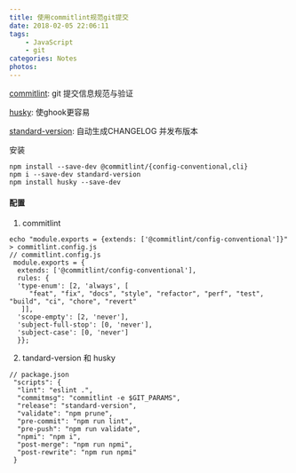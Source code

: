 ```yaml
---
title: 使用commitlint规范git提交
date: 2018-02-05 22:06:11
tags:
    - JavaScript
    - git
categories: Notes
photos:
---
```




[commitlint](http://marionebl.github.io/commitlint/): git 提交信息规范与验证

[husky](https://github.com/typicode/husky/tree/master): 使ghook更容易

[standard-version](https://github.com/conventional-changelog/standard-version): 自动生成CHANGELOG 并发布版本



安装

```
npm install --save-dev @commitlint/{config-conventional,cli}
npm i --save-dev standard-version
npm install husky --save-dev
```

#### 配置

1. commitlint

```
echo "module.exports = {extends: ['@commitlint/config-conventional']}" > commitlint.config.js
// commitlint.config.js
 module.exports = {
  extends: ['@commitlint/config-conventional'],
  rules: {
  'type-enum': [2, 'always', [
     "feat", "fix", "docs", "style", "refactor", "perf", "test", "build", "ci", "chore", "revert"
   ]],
  'scope-empty': [2, 'never'],
  'subject-full-stop': [0, 'never'], 
  'subject-case': [0, 'never']
  }}; 

```

2. tandard-version 和 husky

```
// package.json
 "scripts": {
  "lint": "eslint .",
  "commitmsg": "commitlint -e $GIT_PARAMS",
  "release": "standard-version",
  "validate": "npm prune",
  "pre-commit": "npm run lint",
  "pre-push": "npm run validate",
  "npmi": "npm i",
  "post-merge": "npm run npmi",
  "post-rewrite": "npm run npmi"
 }
```